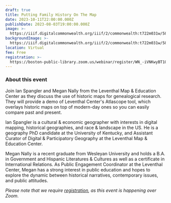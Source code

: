 ```yaml
---
draft: true
title: Putting Family History On The Map
date: 2023-10-11T22:00:00.000Z
publishDate: 2023-08-03T19:00:00.000Z
image: >-
  https://iiif.digitalcommonwealth.org/iiif/2/commonwealth:t722m031w/582,1850,2005,1345/2000,/0/default.jpg
backgroundImage: >-
  https://iiif.digitalcommonwealth.org/iiif/2/commonwealth:t722m031w/582,1850,2005,1345/2000,/0/default.jpg
location: Virtual
fee: Free
registration: >-
  https://boston-public-library.zoom.us/webinar/register/WN_-iVNKwyBT1O8TJRZwBIZmw?fbclid=IwAR0MxRzqELCIXb_F1EUhDLBe1MPVLSn4HQAC5nPa9yXJgRB6CmX--2ijNtk#/registration
---
```


### About this event

Join Ian Spangler and Megan Nally from the Leventhal Map & Education Center as they discuss the use of historic maps for genealogical research. They will provide a demo of Leventhal Center's Atlascope tool, which overlays historic maps on top of modern-day ones so you can easily compare past and present.

Ian Spangler is a cultural & economic geographer with interests in digital mapping, historical geographies, and race & landscape in the US. He is a geography PhD candidate at the University of Kentucky, and Assistant Curator of Digital & Participatory Geography at the Leventhal Map & Education Center.

Megan Nally is a recent graduate from Wesleyan University and holds a B.A. in Government and Hispanic Literatures & Cultures as well as a certificate in International Relations. As Public Engagement Coordinator at the Leventhal Center, Megan has a strong interest in public education and hopes to explore the dynamic between historical narratives, contemporary issues, and public attitudes.

*Please note that we require [registration](https://boston-public-library.zoom.us/webinar/register/WN_-iVNKwyBT1O8TJRZwBIZmw?fbclid=IwAR0MxRzqELCIXb_F1EUhDLBe1MPVLSn4HQAC5nPa9yXJgRB6CmX--2ijNtk#/registration), as this event is happening over Zoom.*

